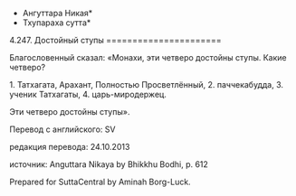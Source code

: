 * Ангуттара Никая*
* Тхупараха сутта*

4\.247\. Достойный ступы
\=\=\=\=\=\=\=\=\=\=\=\=\=\=\=\=\=\=\=\=\=\=

Благословенный сказал: «Монахи, эти четверо достойны ступы\. Какие четверо?

1\. Татхагата, Арахант, Полностью Просветлённый,
2\. паччекабудда,
3\. ученик Татхагаты,
4\. царь\-миродержец\.

Эти четверо достойны ступы»\.

Перевод с английского: SV

редакция перевода: 24\.10\.2013

источник: Anguttara Nikaya by Bhikkhu Bodhi, p\. 612

Prepared for SuttaCentral by Aminah Borg\-Luck\.